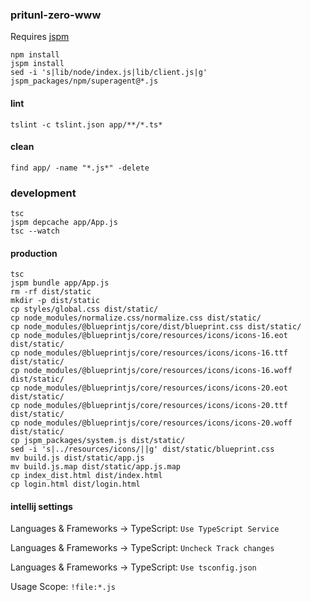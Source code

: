 ### pritunl-zero-www

Requires [jspm](https://www.npmjs.com/package/jspm)

```
npm install
jspm install
sed -i 's|lib/node/index.js|lib/client.js|g' jspm_packages/npm/superagent@*.js
```

#### lint

```
tslint -c tslint.json app/**/*.ts*
```

#### clean

```
find app/ -name "*.js*" -delete
```

### development

```
tsc
jspm depcache app/App.js
tsc --watch
```

#### production

```
tsc
jspm bundle app/App.js
rm -rf dist/static
mkdir -p dist/static
cp styles/global.css dist/static/
cp node_modules/normalize.css/normalize.css dist/static/
cp node_modules/@blueprintjs/core/dist/blueprint.css dist/static/
cp node_modules/@blueprintjs/core/resources/icons/icons-16.eot dist/static/
cp node_modules/@blueprintjs/core/resources/icons/icons-16.ttf dist/static/
cp node_modules/@blueprintjs/core/resources/icons/icons-16.woff dist/static/
cp node_modules/@blueprintjs/core/resources/icons/icons-20.eot dist/static/
cp node_modules/@blueprintjs/core/resources/icons/icons-20.ttf dist/static/
cp node_modules/@blueprintjs/core/resources/icons/icons-20.woff dist/static/
cp jspm_packages/system.js dist/static/
sed -i 's|../resources/icons/||g' dist/static/blueprint.css
mv build.js dist/static/app.js
mv build.js.map dist/static/app.js.map
cp index_dist.html dist/index.html
cp login.html dist/login.html
```

#### intellij settings

Languages & Frameworks -> TypeScript: `Use TypeScript Service`

Languages & Frameworks -> TypeScript: `Uncheck Track changes`

Languages & Frameworks -> TypeScript: `Use tsconfig.json`

Usage Scope: `!file:*.js`
